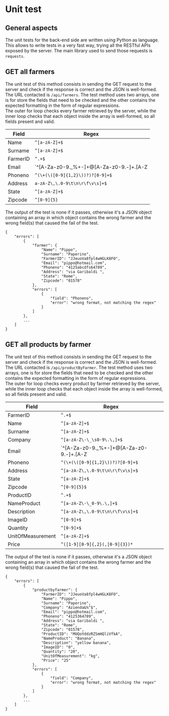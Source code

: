 # Unit test

## General aspects

The unit tests for the back-end side are written using Python as language. This allows to write tests in a very fast way, trying all the RESTful APIs exposed by the server. The main library used to send those requests is `requests`.

## GET all farmers

The unit test of this method consists in sending the GET request to the server and check if the response is correct and the JSON is well-formed. The URL contacted is `/api/farmers`. The test method uses two arrays, one is for store the fields that need to be checked and the other contains the expected formatting in the form of regular expressions.<br/>The outer for loop checks every farmer retrieved by the server, while the inner loop checks that each object inside the array is well-formed, so all fields present and valid.

| Field    | Regex                                               |
| -------- | --------------------------------------------------- |
| Name     | `^[a-zA-Z]+$`                                       |
| Surname  | `^[a-zA-Z]+$`                                       |
| FarmerID | `^.+$`                                              |
| Email    | `^[A-Za-z0-9._%+-]+@[A-Za-z0-9.-]+\.[A-Z|a-z]{2,}$` |
| Phoneno  | `^(\+(\([0-9]{1,2}\))?)?[0-9]+$`                    |
| Address  | `a-zA-Z\,\.0-9\t\n\r\f\v\s]+$`                      |
| State    | `^[a-zA-Z]+$`                                       |
| Zipcode  | `^[0-9]{5}`                                         |

The output of the test is none if it passes, otherwise it's a JSON object containing an array in which object contains the wrong farmer and the wrong field(s) that caused the fail of the test.

```json5
{
    "errors": [
        {
            "farmer": {
                "Name": "Pippo",
                "Surname": "Paperino",
                "FarmerID": "JJeuoVa8fpl4wHGLK8FO",
                "Email": "pippo@hotmail.com",
                "Phoneno": "4125abcdfs64789",
                "Address": "via Garibaldi ",
                "State": "Rome",
                "Zipcode": "01578"
            },
            "errors": [
                {
                    "field": "Phoneno",
                    "error": "wrong format, not matching the regex"
                }
            ]
        },
        ...
    ]
}
```



## GET all products by farmer

The unit test of this method consists in sending the GET request to the server and check if the response is correct and the JSON is well-formed. The URL contacted is `/api/productByFarmer`. The test method uses two arrays, one is for store the fields that need to be checked and the other contains the expected formatting in the form of regular expressions.<br/>The outer for loop checks every product by farmer retrieved by the server, while the inner loop checks that each object inside the array is well-formed, so all fields present and valid.

| Field             | Regex                                               |
| ----------------- | --------------------------------------------------- |
| FarmerID          | `^.+$`                                              |
| Name              | `^[a-zA-Z]+$`                                       |
| Surname           | `^[a-zA-Z]+$`                                       |
| Company           | `^[a-zA-Z\-\_\s0-9\.\,]+$`                          |
| Email             | `^[A-Za-z0-9._%+-]+@[A-Za-z0-9.-]+\.[A-Z|a-z]{2,}$` |
| Phoneno           | `^(\+(\([0-9]{1,2}\))?)?[0-9]+$`                    |
| Address           | `^[a-zA-Z\,\.0-9\t\n\r\f\v\s]+$`                    |
| State             | `^[a-zA-Z]+$`                                       |
| Zipcode           | `^[0-9]{5}$`                                        |
| ProductID         | `^.+$`                                              |
| NameProduct       | `^[a-zA-Z\-\_0-9\.\,]+$`                            |
| Description       | `^[a-zA-Z\,\.0-9\t\n\r\f\v\s]+$`                    |
| ImageID           | `^[0-9]+$`                                          |
| Quantity          | `^[0-9]+$`                                          |
| UnitOfMeasurement | `^[a-zA-Z]+$`                                       |
| Price             | `^([1-9][0-9]{,2}(,[0-9]{3})*`                      |

The output of the test is none if it passes, otherwise it's a JSON object containing an array in which object contains the wrong farmer and the wrong field(s) that caused the fail of the test.

```json5
{
    "errors": [
        {
            "productbyfarmer": {
                "FarmerID": "JJeuoVa8fpl4wHGLK8FO",
                "Name": "Pippo",
                "Surname": "Paperino",
                "Company": "Azienda&%^$",
                "Email": "pippo@hotmail.com",
                "Phoneno": "4125364789",
                "Address": "via Garibaldi ",
                "State": "Rome",
                "Zipcode": "01578",
                "ProductID": "MUQoYddzRZSmHQliVfkA",
                "NameProduct": "Banana",
                "Description": "yellow banana",
                "ImageID": "0",
                "Quantity": "20",
                "UnitOfMeasurement": "kg",
                "Price": "25"
            },
            "errors": [
                {
                    "field": "Company",
                    "error": "wrong format, not matching the regex"
                }
            ]
        },
        ...
    ]
}
```

